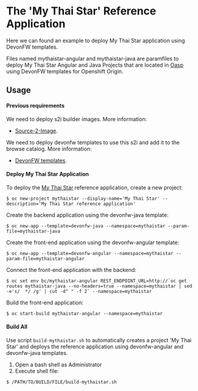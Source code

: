 # The 'My Thai Star' Reference Application

Here we can found an example to deploy My Thai Star application using DevonFW templates.

Files named mythaistar-angular and mythaistar-java are paramfiles to deploy My Thai Star Angular and Java Projects that are located in [Oasp](https://github.com/oasp/my-thai-star) using DevonFW templates for Openshift Origin.

## Usage

#### Previous requirements

We need to deploy s2i builder images. More information:
- [Source-2-Image](https://github.com/oasp/s2i#deploy-the-source-2-image-builder-images).

We need to deploy devonfw templates to use this s2i and add it to the browse catalog. More information:
- [DevonFW templates](https://github.com/oasp/s2i/tree/master/templates/devonfw#how-to-use).

#### Deploy My Thai Star Application

To deploy the [My Thai Star](https://github.com/oasp/my-thai-star) reference application, create a new project:

    $ oc new-project mythaistar --display-name='My Thai Star' --description='My Thai Star reference application'

Create the backend application using the devonfw-java template:

    $ oc new-app --template=devonfw-java --namespace=mythaistar --param-file=mythaistar-java

Create the front-end application using the devonfw-angular template:

    $ oc new-app --template=devonfw-angular --namespace=mythaistar --param-file=mythaistar-angular

Connect the front-end application with the backend:

    $ oc set env bc/mythaistar-angular REST_ENDPOINT_URL=http://`oc get routes mythaistar-java --no-headers=true --namespace=mythaistar | sed -e's/  */ /g' | cut -d" " -f 2` --namespace=mythaistar

Build the front-end application:

    $ oc start-build mythaistar-angular --namespace=mythaistar

#### Build All

Use script `build-mythaistar.sh` to automatically creates a project 'My Thai Star' and deploys the reference application using devonfw-angular and devonfw-java templates.

1. Open a bash shell as Administrator
2. Execute shell file: 

`$ /PATH/TO/BUILD/FILE/build-mythaistar.sh`
